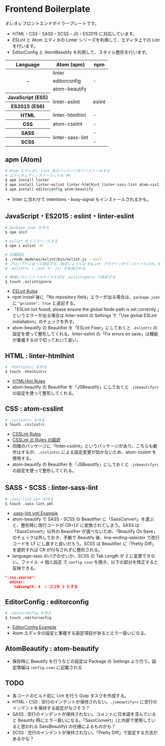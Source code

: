 # Frontend Boilerplate

オレオレフロントエンドボイラープレートです。

- HTML・CSS・SASS・SCSS・JS・ES2015 に対応しています。
- ESLint と Atom エディタの Linter シリーズを利用して、エディタ上での Lint を行います。
- EditorConfig と AtomBeautify を利用して、スタイル整形を行います。

<table>
  <thead>
    <tr>
      <th>Language</th>
      <th>Atom (apm)</th>
      <th>npm</th>
    </tr>
  </thead>
  <tbody>
    <tr>
      <th rowspan="3">-</th>
      <td>linter</td>
      <td rowspan="3">-</td>
    </tr>
    <tr>
      <td>editorconfig</td>
    </tr>
    <tr>
      <td>atom-beautify</td>
    </tr>
    <tr>
      <th>JavaScript (ES5)</th>
      <td rowspan="2">linter-eslint</td>
      <td rowspan="2">eslint</td>
    </tr>
    <tr>
      <th>ES2015 (ES6)</th>
    </tr>
    <tr>
      <th>HTML</th>
      <td>linter-htmlhint</td>
      <td>-</td>
    </tr>
    <tr>
      <th>CSS</th>
      <td>atom-csslint</td>
      <td>-</td>
    </tr>
    <tr>
      <th>SASS</th>
      <td rowspan="2">linter-sass-lint</td>
      <td>-</td>
    </tr>
    <tr>
      <th>SCSS</th>
      <td>-</td>
    </tr>
  </tbody>
</table>


## apm (Atom)

```sh
# Atom エディタに Lint 系のパッケージをインストールする
# エディタ上でインストールしても OK
$ apm install linter
$ apm install linter-eslint linter-htmlhint linter-sass-lint atom-csslint
$ apm install editorconfig atom-beautify
```

- linter に合わせて intentions・busy-signal もインストールされるかも。


## JavaScript・ES2015 : eslint・linter-eslint

```sh
# package.json を作る
$ npm init

# eslint をインストールする
$ npm i eslint -D

# 初期設定
$ ./node_modules/eslint/bin/eslint.js --init
# プロンプトに従って設定する。設定によっては ESLint プラグインがインストールされ、devDependencies に自動追記される
# .eslintrc (.json や .js) が生成される

# 無視したいファイルやフォルダは .eslintignore で指定する
$ touch .eslintignore
```

- [ESLint Rules](http://eslint.org/docs/rules/)
- npm install 後に「No repository field」エラーが出る場合は、`package.json` に `"private": true` と追記する。
- 「ESLint not found, please ensure the global Node path is set correctly.」というエラーが出る場合は linter-eslint の Settings で「Use global ESLint installation」のチェックを外す。
- atom-beautify の Beautifier を「ESLint Fixer」にしておくと `.eslintrc` の設定を使って整形してくれる。linter-eslint の「Fix errors on save」は機能が重複するので切っておいて良い。


## HTML : linter-htmlhint

```sh
# .htmlhintrc を作る
$ touch .htmlhintrc
```

- [HTMLHint Rules](https://github.com/yaniswang/HTMLHint/wiki/Rules)
- atom-beautify の Beautifier を「JSBeautify」にしておくと `.jsbeautifyrc` の設定を使って整形してくれる。


## CSS : atom-csslint

```sh
# .csslintrc を作る
$ touch .csslintrc
```

- [CSSLint Rules](https://github.com/CSSLint/csslint/wiki/rules)
- [CSSLint の Rules の超訳](https://gist.github.com/hail2u/1303613)
- 同様のパッケージに「linter-csslint」というパッケージがあり、こちらも動作はするが、`.csslintrc` による設定変更が効かないため、atom-csslint を使用する。
- atom-beautify の Beautifier を「JSBeautify」にしておくと `.jsbeautifyrc` の設定を使って整形してくれる。


## SASS・SCSS : linter-sass-lint

```sh
# .sass-lint.yml を作る
$ touch .sass-lint.yml
```

- [.sass-lint.yml Example](https://github.com/sasstools/sass-lint/blob/master/lib/config/sass-lint.yml)
- atom-beautify で SASS・SCSS の Beautifier に「SassConvert」を選ぶと、整形時に改行コードが CR+LF に変換されてしまう。SASS は「SassConvert」以外の Beautifier が選べないため、「Beautify On Save」のチェックは外しておき、手動で Beautify 後、line-ending-selector で改行コードを LF にし直すと良いだろう。SCSS は Beautifier に「Pretty Diff」を選択すれば CR が付与されずに整形される。
- language-sass のバグのせいか、SCSS の Tab Length が 2 に変更できない。ファイル → 個人設定 で `config.cson` を開き、以下の部分を修正すると反映できる。

```json
".css.source":
  editor:
    tabLength: 4  ← ココを 2 にする
```


## EditorConfig : editorconfig

```sh
# .editorconfig を作る
$ touch .editorconfig
```

- [EditorConfig Example](http://editorconfig.org/#example-file)
- Atom エディタの設定と重複する設定項目があるとエラー扱いになる。


## AtomBeautify : atom-beautify

- 保存時に Beautify を行うなどの設定は Package の Settings より行う。設定情報は `config.cson` に記載される


## TODO

- 各コードのビルド前に Lint を行う Gulp タスクを作成する。
- HTML・CSS : 空行のインデントが保持されない。`.jsbeautifyrc` に空行のインデントを保持する設定がなさそう？
- SASS : 空行のインデントが保持されない。コメントに日本語を含んでいると Beautify 時にエラー扱いになる。「SassConvert」(と内部で使用していると思われる SassBeautify) の仕様によるものかも？
- SCSS : 空行のインデントが保持されない。「Pretty Diff」で設定する方法があるかな？
